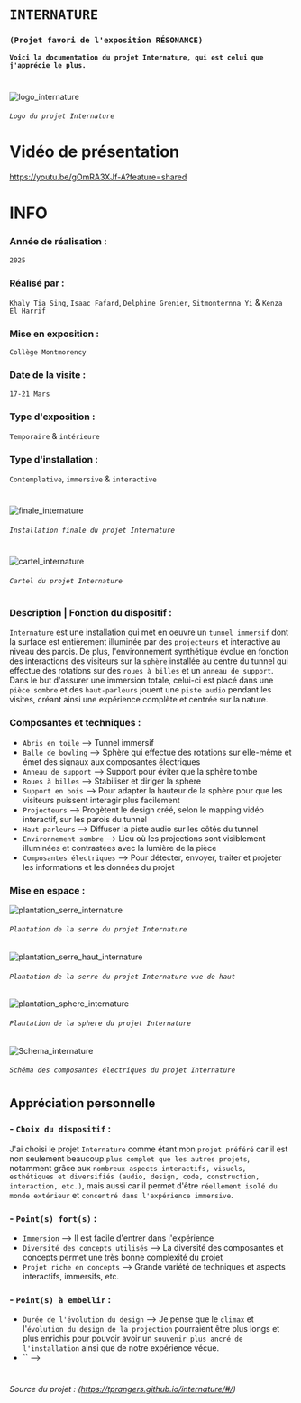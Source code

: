

# `INTERNATURE`
### `(Projet favori de l'exposition RÉSONANCE)`

**`Voici la documentation du projet Internature, qui est celui que j'apprécie le plus.`**

# 

![logo_internature](./media/logo_internature.jpg)
###### `Logo du projet Internature` 

# Vidéo de présentation
https://youtu.be/gOmRA3XJf-A?feature=shared

#

# INFO

### Année de réalisation :
`2025`

### Réalisé par : 
`Khaly Tia Sing`, `Isaac Fafard`, `Delphine Grenier`, `Sitmonternna Yi` & `Kenza El Harrif`

### Mise en exposition :
`Collège Montmorency`

### Date de la visite :
`17-21 Mars`

### Type d'exposition :
`Temporaire` & `intérieure`

### Type d'installation :
`Contemplative`, `immersive` & `interactive`

#

![finale_internature](./media/finale_internature.jpg)
###### `Installation finale du projet Internature`

#

![cartel_internature](./media/cartel_internature.jpg)
###### `Cartel du projet Internature` 

#

### Description | Fonction du dispositif : 
`Internature` est une installation qui met en oeuvre un `tunnel immersif` dont la surface est entièrement illuminée par des `projecteurs` et interactive au niveau des parois. De plus, l'environnement synthétique évolue en fonction des interactions des visiteurs sur la `sphère` installée au centre du tunnel qui effectue des rotations sur des `roues à billes` et un `anneau de support`. Dans le but d'assurer une immersion totale, celui-ci est placé dans une `pièce sombre` et des `haut-parleurs` jouent une `piste audio` pendant les visites, créant ainsi une expérience complète et centrée sur la nature.

### Composantes et techniques :
- `Abris en toile` --> Tunnel immersif
- `Balle de bowling` --> Sphère qui effectue des rotations sur elle-même et émet des signaux aux composantes électriques
- `Anneau de support` --> Support pour éviter que la sphère tombe
- `Roues à billes` --> Stabiliser et diriger la sphere
- `Support en bois` --> Pour adapter la hauteur de la sphère pour que les visiteurs puissent interagir plus facilement
- `Projecteurs` --> Progètent le design créé, selon le mapping vidéo interactif, sur les parois du tunnel
- `Haut-parleurs` --> Diffuser la piste audio sur les côtés du tunnel
- `Environnement sombre` --> Lieu où les projections sont visiblement illuminées et contrastées avec la lumière de la pièce
- `Composantes électriques` --> Pour détecter, envoyer, traiter et projeter les informations et les données du projet

### Mise en espace	:

![plantation_serre_internature](./media/plantation_serre_internature.jpg)
###### `Plantation de la serre du projet Internature`

![plantation_serre_haut_internature](./media/plantation_serre_haut_internature.jpg)
###### `Plantation de la serre du projet Internature vue de haut`

![plantation_sphere_internature](./media/plantation_sphere_internature.jpg)
###### `Plantation de la sphere du projet Internature`

![Schema_internature](./media/schema_internature.jpg)
###### `Schéma des composantes électriques du projet Internature`

#

## Appréciation personnelle
### - `Choix du dispositif` :

J'ai choisi le projet `Internature` comme étant mon `projet préféré` car il est non seulement beaucoup `plus complet que les autres projets`, notamment grâce aux `nombreux aspects interactifs, visuels, esthétiques et diversifiés (audio, design, code, construction, interaction, etc.)`, mais aussi car il permet d'être `réellement isolé du monde extérieur` et `concentré dans l'expérience immersive`.

### - `Point(s) fort(s)` :

- `Immersion` --> Il est facile d'entrer dans l'expérience
- `Diversité des concepts utilisés` --> La diversité des composantes et concepts permet une très bonne complexité du projet
- `Projet riche en concepts` --> Grande variété de techniques et aspects interactifs, immersifs, etc.

### - `Point(s) à embellir` :

- `Durée de l'évolution du design` --> Je pense que le `climax` et l'`évolution du design de la projection` pourraient être plus longs et plus enrichis pour pouvoir avoir un `souvenir plus ancré de l'installation` ainsi que de notre expérience vécue.
- `` --> 
  
 #

###### Source du projet : (https://tprangers.github.io/internature/#/)

#
